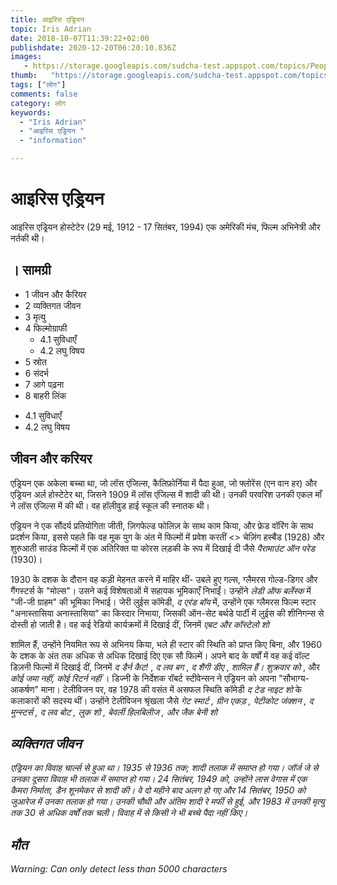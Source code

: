 ```yaml
---
title: आइरिस एड्रियन 
topic: Iris Adrian
date: 2018-10-07T11:39:22+02:00
publishdate: 2020-12-20T06:20:10.836Z
images: 
   - https://storage.googleapis.com/sudcha-test.appspot.com/topics/People/iris_adrian/1.jpeg
thumb:   "https://storage.googleapis.com/sudcha-test.appspot.com/topics/People/iris_adrian/thumb.jpeg"
tags: ["लोग"]
comments: false
category: लोग
keywords: 
  - "Iris Adrian"
  - "आइरिस एड्रियन "
  - "information"

---
```

<h1> आइरिस एड्रियन </h1> <p> </p> <p> आइरिस एड्रियन होस्टेटेर (29 मई, 1912 - 17 सितंबर, 1994) एक अमेरिकी मंच, फिल्म अभिनेत्री और नर्तकी थी। </p> <h2>। सामग्री </h2> <ul> <li> 1 जीवन और कैरियर </li> <li> 2 व्यक्तिगत जीवन </li> <li> 3 मृत्यु </li> <li> 4 फिल्मोग्राफी <ul> <li> 4.1 सुविधाएँ </li> <li> 4.2 लघु विषय </li> </ul> </li> <li> 5 स्रोत </li> <li> 6 संदर्भ </li> <li> 7 आगे पढ़ना </li > <li> 8 बाहरी लिंक </li> </ul> <ul> <li> 4.1 सुविधाएँ </li> <li> 4.2 लघु विषय </li> </ul> <h2> जीवन और करियर </h2 > <p> एड्रियन एक अकेला बच्चा था, जो लॉस एंजिल्स, कैलिफ़ोर्निया में पैदा हुआ, जो फ्लोरेंस (एन वान हर) और एड्रियन अर्ल होस्टेटेर था, जिसने 1909 में लॉस एंजिल्स में शादी की थी। उनकी परवरिश उनकी एकल माँ ने लॉस एंजिल्स में की थी। वह हॉलीवुड हाई स्कूल की स्नातक थी। </p> <p> एड्रियन ने एक सौंदर्य प्रतियोगिता जीती, ज़िगफेल्ड फोलिज़ के साथ काम किया, और फ्रेड वॉरिंग के साथ प्रदर्शन किया, इससे पहले कि वह मूक युग के अंत में फिल्मों में प्रवेश करतीं <> चेज़िंग हस्बैंड </i> (1928) और शुरुआती साउंड फिल्मों में एक अतिरिक्त या कोरस लड़की के रूप में दिखाई दी जैसे <i> पैरामाउंट ऑन परेड </i> (1930)। </p> <p> 1930 के दशक के दौरान वह कड़ी मेहनत करने में माहिर थीं- उबले हुए गल्स, ग्लैमरस गोल्ड-डिगर और गैंगस्टर्स के "मोल्स"। उसने कई विशेषताओं में सहायक भूमिकाएँ निभाईं। उन्होंने <i> लेडी ऑफ बर्लेस्क </i> में "जी-जी ग्राहम" की भूमिका निभाई। जेरी लुईस कॉमेडी, <i> द एरंड बॉय </i> में, उन्होंने एक ग्लैमरस फिल्म स्टार "अनास्तासिया अनास्तासिया" का किरदार निभाया, जिसकी ऑन-सेट बर्थडे पार्टी में लुईस की शीनिगन्स से दोस्ती हो जाती है। वह कई रेडियो कार्यक्रमों में दिखाई दीं, जिनमें <i> एबट और कॉस्टेलो शो </i> </p> <p> शामिल हैं, उन्होंने नियमित रूप से अभिनय किया, भले ही स्टार की स्थिति को प्राप्त किए बिना, और 1960 के दशक के अंत तक अधिक से अधिक दिखाई दिए एक सौ फिल्में। अपने बाद के वर्षों में वह कई वॉल्ट डिज़नी फिल्मों में दिखाई दीं, जिनमें <i> द डैर्न कैट! </I>, <i> द लव बग </i>, <i> द शैगी डीए </i>, <i> शामिल हैं। शुक्रवार को </i>, और <i> कोई जमा नहीं, कोई रिटर्न नहीं </i>। डिज्नी के निर्देशक रॉबर्ट स्टीवेन्सन ने एड्रियन को अपना "सौभाग्य-आकर्षण" माना। टेलीविजन पर, वह 1978 की वसंत में असफल स्थिति कॉमेडी <i> द टेड नाइट शो </i> के कलाकारों की सदस्य थीं। उन्होंने टेलीविजन श्रृंखला जैसे <i> गेट स्मार्ट <// में कई अतिथि भूमिकाएं निभाईं i>, <i> ग्रीन एकड़ </i>, <i> पेटीकोट जंक्शन </i>, <i> द मुन्स्टर्स </i>, <i> द लव बोट </i>, <i> लुक शो </i>, <i> बेवर्ली हिलबिलीज </i>, और <i> जैक बेनी शो </i> </p> <h2> व्यक्तिगत जीवन </h2> <p> एड्रियन का विवाह चार्ल्स से हुआ था। 1935 से 1936 तक; शादी तलाक में समाप्त हो गया। जॉर्ज जे से उनका दूसरा विवाह भी तलाक में समाप्त हो गया। 24 सितंबर, 1949 को, उन्होंने लास वेगास में एक कैमरा निर्माता, डैन शूनमेकर से शादी की। वे दो महीने बाद अलग हो गए और 14 सितंबर, 1950 को जुआरेज में उनका तलाक हो गया। उनकी चौथी और अंतिम शादी रे मर्फी से हुई, और 1983 में उनकी मृत्यु तक 30 से अधिक वर्षों तक चली। विवाह में से किसी ने भी बच्चे पैदा नहीं किए। </p> <h2> मौत </h2> Warning: Can only detect less than 5000 characters